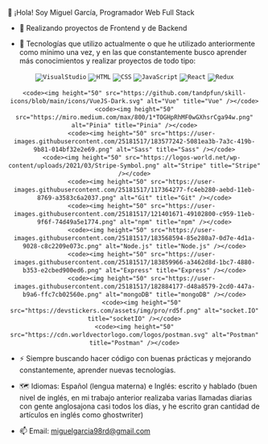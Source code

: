 👋 ¡Hola! Soy Miguel García, Programador Web Full Stack

- 🔭 Realizando proyectos de Frontend y de Backend

- 🌱 Tecnologías que utilizo actualmente o que he utilizado anteriormente como mínimo una vez, y en las que constantemente busco aprender más conocimientos y realizar proyectos de todo tipo:

<div align="center">
			<code><img height="50" src="https://user-images.githubusercontent.com/25181517/182618272-390ab138-7b29-44a0-85a2-62633957d815.png" alt="VisualStudio" title="VisualStudio" /></code>
			<code><img height="50" src="https://user-images.githubusercontent.com/25181517/117447535-f00a3a00-af3d-11eb-89bf-45aaf56dbaf1.png" alt="HTML" title="HTML" /></code>
		<code><img height="50" src="https://user-images.githubusercontent.com/25181517/183898674-75a4a1b1-f960-4ea9-abcb-637170a00a75.png" alt="CSS" title="CSS" /></code>
		<code><img height="50" src="https://user-images.githubusercontent.com/25181517/117447155-6a868a00-af3d-11eb-9cfe-245df15c9f3f.png" alt="JavaScript" title="JavaScript" /></code>
		<code><img height="50" src="https://user-images.githubusercontent.com/25181517/183897015-94a058a6-b86e-4e42-a37f-bf92061753e5.png" alt="React" title="React" /></code>
		<code><img height="50" src="https://digital55.com/wp-content/uploads/2022/01/Cuando_y_por_que_debo_usar_redux_en_mis_proyectos_frontend.jpg" alt="Redux" title="Redux" /></code>
		
	<code><img height="50" src="https://github.com/tandpfun/skill-icons/blob/main/icons/VueJS-Dark.svg" alt="Vue" title="Vue" /></code>
	<code><img height="50" src="https://miro.medium.com/max/800/1*TOGHpRhMF0wGXhsrCga94w.png" alt="Pinia" title="Pinia" /></code>
		<code><img height="50" src="https://user-images.githubusercontent.com/25181517/183577242-5081ea3b-7a3c-419b-9b81-014bf32e2e69.png" alt="Sass" title="Sass" /></code>
		<code><img height="50" src="https://logos-world.net/wp-content/uploads/2021/03/Stripe-Symbol.png" alt="Stripe" title="Stripe" /></code>
		<code><img height="50" src="https://user-images.githubusercontent.com/25181517/117364277-fc4eb280-aebd-11eb-8769-a3583c6a2037.png" alt="Git" title="Git" /></code>
		<code><img height="50" src="https://user-images.githubusercontent.com/25181517/121401671-49102800-c959-11eb-9f6f-74d49a5e1774.png" alt="npm" title="npm" /></code>
		<code><img height="50" src="https://user-images.githubusercontent.com/25181517/183568594-85e280a7-0d7e-4d1a-9028-c8c2209e073c.png" alt="Node.js" title="Node.js" /></code>
		<code><img height="50" src="https://user-images.githubusercontent.com/25181517/183859966-a3462d8d-1bc7-4880-b353-e2cbed900ed6.png" alt="Express" title="Express" /></code>
		<code><img height="50" src="https://user-images.githubusercontent.com/25181517/182884177-d48a8579-2cd0-447a-b9a6-ffc7cb02560e.png" alt="mongoDB" title="mongoDB" /></code>
		<code><img height="50" src="https://devstickers.com/assets/img/pro/rd5f.png" alt="socket.IO" title="socketIO" /></code>
	<code><img height="50" src="https://cdn.worldvectorlogo.com/logos/postman.svg" alt="Postman" title="Postman" /></code>
	
</div>



- ⚡ Siempre buscando hacer código con buenas prácticas y mejorando constantemente, aprender nuevas tecnologías.


- 🗺️ Idiomas: Español (lengua materna) e Inglés: escrito y hablado (buen nivel de inglés, en mi trabajo anterior realizaba varias llamadas diarias con gente anglosajona casi todos los días, y he escrito gran cantidad de artículos en inglés como ghostwriter)


- 📫 Email: miguelgarcia98rd@gmail.com 
